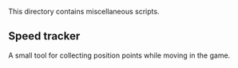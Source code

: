 This directory contains miscellaneous scripts.

## Speed tracker

A small tool for collecting position points while moving in the game.
